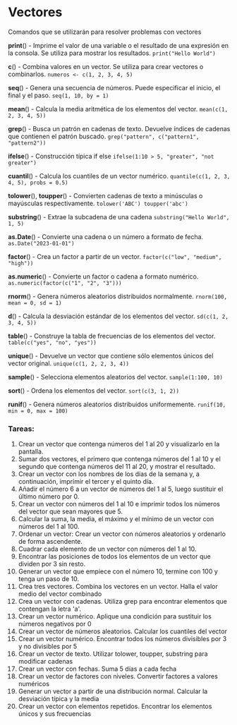 # Vectores

Comandos que se utilizarán para resolver problemas con vectores

**print**() - Imprime el valor de una variable o el resultado de una expresión en la consola. Se utiliza para mostrar los resultados.
`print("Hello World")`

**c**() - Combina valores en un vector. Se utiliza para crear vectores o combinarlos.
`numeros <- c(1, 2, 3, 4, 5)`

**seq**() - Genera una secuencia de números. Puede especificar el inicio, el final y el paso.
`seq(1, 10, by = 1)`

**mean**() - Calcula la media aritmética de los elementos del vector.
`mean(c(1, 2, 3, 4, 5))`

**grep**() - Busca un patrón en cadenas de texto. Devuelve índices de cadenas que contienen el patrón buscado.
`grep("pattern", c("pattern1", "pattern2"))`

**ifelse**() - Construcción típica if else
`ifelse(1:10 > 5, "greater", "not greater")`

**cuantil**() - Calcula los cuantiles de un vector numérico.
`quantile(c(1, 2, 3, 4, 5), probs = 0.5)`

**tolower**(), **toupper**() - Convierten cadenas de texto a minúsculas o mayúsculas respectivamente.
`tolower('ABC')
toupper('abc')`

**substring**() - Extrae la subcadena de una cadena
`substring("Hello World", 1, 5)`

**as.Date**() - Convierte una cadena o un número a formato de fecha.
`as.Date("2023-01-01")`

**factor**() - Crea un factor a partir de un vector.
`factor(c("low", "medium", "high"))`

**as.numeric**() - Convierte un factor o cadena a formato numérico.
`as.numeric(factor(c("1", "2", "3")))`

**rnorm**() - Genera números aleatorios distribuidos normalmente.
`rnorm(100, mean = 0, sd = 1)`

**d**() - Calcula la desviación estándar de los elementos del vector.
`sd(c(1, 2, 3, 4, 5))`

**table**() - Construye la tabla de frecuencias de los elementos del vector.
`table(c("yes", "no", "yes"))`

**unique**() - Devuelve un vector que contiene sólo elementos únicos del vector original.
`unique(c(1, 2, 2, 3, 4))`

**sample**() - Selecciona elementos aleatorios del vector.
`sample(1:100, 10)`

**sort**() - Ordena los elementos del vector.
`sort(c(3, 1, 2))`

**runif**() - Genera números aleatorios distribuidos uniformemente.
`runif(10, min = 0, max = 100)`


### Tareas:

1. Crear un vector que contenga números del 1 al 20 y visualizarlo en la pantalla.
2. Sumar dos vectores, el primero que contenga números del 1 al 10 y el segundo que contenga números del 11 al 20, y mostrar el resultado.
3. Crear un vector con los nombres de los días de la semana y, a continuación, imprimir el tercer y el quinto día.
4. Añadir el número 6 a un vector de números del 1 al 5, luego sustituir el último número por 0.
5. Crear un vector con números del 1 al 10 e imprimir todos los números del vector que sean mayores que 5.
6. Calcular la suma, la media, el máximo y el mínimo de un vector con números del 1 al 100.
7. Ordenar un vector: Crear un vector con números aleatorios y ordenarlo de forma ascendente.
8. Cuadrar cada elemento de un vector con números del 1 al 10.
9. Encontrar las posiciones de todos los elementos de un vector que dividen por 3 sin resto.
10. Generar un vector que empiece con el número 10, termine con 100 y tenga un paso de 10.
11. Crea tres vectores. Combina los vectores en un vector. Halla el valor medio del vector combinado
12. Crea un vector con cadenas. Utiliza grep para encontrar elementos que contengan la letra 'a'.
13. Crear un vector numérico. Aplique una condición para sustituir los números negativos por 0
14. Crear un vector de números aleatorios. Calcular los cuantiles del vector
15. Crear un vector numérico. Encontrar todos los números divisibles por 3 y no divisibles por 5
16. Crear un vector de texto. Utilizar tolower, toupper, substring para modificar cadenas
17. Crear un vector con fechas. Suma 5 días a cada fecha
18. Crear un vector de factores con niveles. Convertir factores a valores numéricos
19. Generar un vector a partir de una distribución normal. Calcular la desviación típica y la media
20. Crear un vector con elementos repetidos. Encontrar los elementos únicos y sus frecuencias